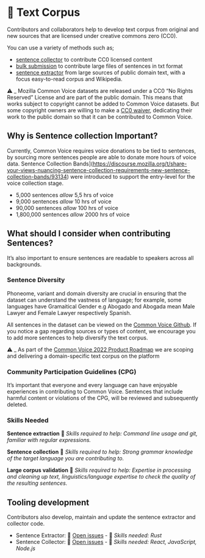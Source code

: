 # 📝 Text Corpus
Contributors and collaborators help to develop text corpus from original and new sources that are licensed under creative commons zero (CC0). 

You can use a variety of methods such as; 

* [sentence collector](https://commonvoice.mozilla.org/sentence-collector/#/how-to) to contribute CC0 licensed content 
* [bulk submission]() to contribute large files of sentences in txt format 
* [sentence extractor](https://github.com/Common-Voice/cv-sentence-extractor) from large sources of public domain text, with a focus easy-to-read corpus and Wikipedia.

⚠️ _ Mozilla Common Voice datasets are released under a CC0 “No Rights Reserved” License and are part of the public domain. This means that works subject to copyright cannot be added to Common Voice datasets. But some copyright owners are willing to make a [CC0 waiver](https://common-voice.github.io/community-playbook/sub_pages/cc0waiver_process.html), dedicating their work to the public domain so that it can be contributed to Common Voice.

## Why is Sentence collection Important?
Currently, Common Voice requires voice donations to be tied to sentences, by sourcing more sentences people are able to donate more hours of voice data. Sentence Collection Bands](https://discourse.mozilla.org/t/share-your-views-nuancing-sentence-collection-requirements-new-sentence-collection-bands/93134) were introduced to support the entry-level for the voice collection stage.
* 5,000 sentences     _allow_     5,5 hrs of voice
* 9,000 sentences     _allow_     10 hrs of voice
* 90,000 sentences    _allow_     100 hrs of voice
* 1,800,000 sentences _allow_     2000 hrs of voice

## What should I consider when contributing Sentences?
It’s also important to ensure sentences are readable to speakers across all backgrounds. 

### Sentence Diversity 
Phoneome, variant and domain diversity are crucial in ensuring that the dataset can understand the vastness of language; for example, some languages have Gramaitical Gender e.g Abogado and Abogada mean Male Lawyer and Female Lawyer respectively Spanish.

All sentences in the dataset can be viewed on the [Common Voice Github](https://github.com/common-voice/common-voice/tree/main/server/data). If you notice a gap regarding sources or types of content, we encourage you to add more sentences to help diversify the text corpus.


⚠️ _ As part of the [Common Voice 2022 Product Roadmap](https://docs.google.com/spreadsheets/d/137YOs41kbzXyai6_Kn_lu08EHAziPt4ioPUkuSFSSTc/edit?usp=sharing) we are scoping and delivering a domain-specific text corpus on the platform 

### Community Participation Guidelines (CPG)
It’s important that everyone and every language can have enjoyable experiences in contributing to Common Voice. Sentences that include harmful content or violations of the CPG, will be reviewed and subsequently deleted. 

### Skills Needed 

**Sentence extraction**
🔨 _Skills required to help: Command line usage and git, familiar with regular expressions._

**Sentence collection**
🔨 _Skills required to help: Strong grammar knowledge of the target language you are contributing to._

**Large corpus validation**
🔨 _Skills required to help: Expertise in processing and cleaning up text, linguistics/language expertise to check the quality of the resulting sentences._

## Tooling development

Contributors also develop, maintain and update the sentence extractor and collector code.
* Sentence Extractor: 🐞 [Open issues](https://github.com/Common-Voice/cv-sentence-extractor/projects/1?fullscreen=true) - 🔨 _Skills needed: Rust_
* Sentence Collector: 🐞 [Open issues](https://github.com/Common-Voice/sentence-collector/projects/2?fullscreen=true) - 🔨 _Skills needed: React, JavaScript, Node.js_
